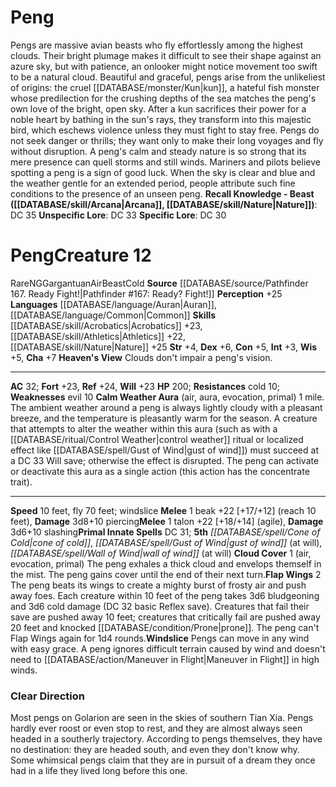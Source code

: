 ﻿---
ac: '32'
alignment: NG
charisma: '+7'
constitution: '+5'
creature_ability:
- Calm Weather Aura
- Cloud Cover
- Flap Wings
- Heaven's View
- Windslice
dexterity: '+6'
element: Air
fly_speed: '70'
fortitude: '+23'
hp: '200'
id: '1406'
intelligence: '+3'
land_speed: '10'
language:
- '[[DATABASE/language/Auran|Auran]]'
- '[[DATABASE/language/Common|Common]]'
level: '12'
max_speed: '70'
name: Peng
perception: '+25'
rarity: Rare
reflex: '+24'
resistance:
- cold 10
size: Gargantuan
skill:
- '[[DATABASE/skill/Acrobatics|Acrobatics]] +23'
- '[[DATABASE/skill/Athletics|Athletics]] +22'
- '[[DATABASE/skill/Nature|Nature]] +25'
source: '[[DATABASE/source/Pathfinder 167. Ready Fight!|Pathfinder #167: Ready? Fight!]]'
speed:
- 10 feet
- fly 70 feet; windslice
spell:
- '[[DATABASE/spell/Cone of Cold|Cone of Cold]]'
- '[[DATABASE/spell/Gust of Wind|Gustof Wind]]'
- '[[DATABASE/spell/Wall of Wind|Wall of Wind]]'
strength: '+4'
strength_req: '4'
strongest_save:
- Reflex
trait:
- '[[DATABASE/trait/Air|Air]]'
- '[[DATABASE/trait/Beast|Beast]]'
- '[[DATABASE/trait/Cold|Cold]]'
- '[[DATABASE/trait/Rare|Rare]]'
type: Creature
weakest_save:
- Fortitude
- Will
weakness:
- evil 10
will: '+23'
wisdom: '+5'

---
# Peng

Pengs are massive avian beasts who fly effortlessly among the highest clouds. Their bright plumage makes it difficult to see their shape against an azure sky, but with patience, an onlooker might notice movement too swift to be a natural cloud.
 Beautiful and graceful, pengs arise from the unlikeliest of origins: the cruel [[DATABASE/monster/Kun|kun]], a hateful fish monster whose predilection for the crushing depths of the sea matches the peng's own love of the bright, open sky. After a kun sacrifices their power for a noble heart by bathing in the sun's rays, they transform into this majestic bird, which eschews violence unless they must fight to stay free. Pengs do not seek danger or thrills; they want only to make their long voyages and fly without disruption.
 A peng's calm and steady nature is so strong that its mere presence can quell storms and still winds. Mariners and pilots believe spotting a peng is a sign of good luck. When the sky is clear and blue and the weather gentle for an extended period, people attribute such fine conditions to the presence of an unseen peng.
**Recall Knowledge - Beast ([[DATABASE/skill/Arcana|Arcana]], [[DATABASE/skill/Nature|Nature]])**: DC 35
**Unspecific Lore**: DC 33
**Specific Lore**: DC 30

# Peng<span class="item-type">Creature 12</span>

<span class="trait-rare item-trait">Rare</span><span class="trait-alignment item-trait">NG</span><span class="trait-size item-trait">Gargantuan</span><span class="item-trait">Air</span><span class="item-trait">Beast</span><span class="item-trait">Cold</span>
**Source** [[DATABASE/source/Pathfinder 167. Ready Fight!|Pathfinder #167: Ready? Fight!]]
**Perception** +25
**Languages** [[DATABASE/language/Auran|Auran]], [[DATABASE/language/Common|Common]]
**Skills** [[DATABASE/skill/Acrobatics|Acrobatics]] +23, [[DATABASE/skill/Athletics|Athletics]] +22, [[DATABASE/skill/Nature|Nature]] +25
**Str** +4, **Dex** +6, **Con** +5, **Int** +3, **Wis** +5, **Cha** +7
**Heaven's View** Clouds don't impair a peng's vision.

---
**AC** 32; **Fort** +23, **Ref** +24, **Will** +23
**HP** 200; **Resistances** cold 10; **Weaknesses** evil 10
<span class="in-box-ability">**Calm Weather Aura** (air, aura, evocation, primal) 1 mile. The ambient weather around a peng is always lightly cloudy with a pleasant breeze, and the temperature is pleasantly warm for the season. A creature that attempts to alter the weather within this aura (such as with a [[DATABASE/ritual/Control Weather|control weather]] ritual or localized effect like [[DATABASE/spell/Gust of Wind|gust of wind]]) must succeed at a DC 33 Will save; otherwise the effect is disrupted. The peng can activate or deactivate this aura as a single action (this action has the concentrate trait).</span>

---
**Speed** 10 feet, fly 70 feet; windslice
<span class="in-box-ability">**Melee** <span class="action-icon">1</span> beak +22 [+17/+12] (reach 10 feet), **Damage** 3d8+10 piercing</span><span class="in-box-ability">**Melee** <span class="action-icon">1</span> talon +22 [+18/+14] (agile), **Damage** 3d6+10 slashing</span>**Primal Innate Spells** DC 31; **5th** _[[DATABASE/spell/Cone of Cold|cone of cold]]_, _[[DATABASE/spell/Gust of Wind|gust of wind]]_ (at will), _[[DATABASE/spell/Wall of Wind|wall of wind]]_ (at will)
<span class="in-box-ability">**Cloud Cover** <span class="action-icon">1</span> (air, evocation, primal) The peng exhales a thick cloud and envelops themself in the mist. The peng gains cover until the end of their next turn.</span><span class="in-box-ability">**Flap Wings** <span class="action-icon">2</span> The peng beats its wings to create a mighty burst of frosty air and push away foes. Each creature within 10 feet of the peng takes 3d6 bludgeoning and 3d6 cold damage (DC 32 basic Reflex save). Creatures that fail their save are pushed away 10 feet; creatures that critically fail are pushed away 20 feet and knocked [[DATABASE/condition/Prone|prone]]. The peng can't Flap Wings again for 1d4 rounds.</span><span class="in-box-ability">**Windslice** Pengs can move in any wind with easy grace. A peng ignores difficult terrain caused by wind and doesn't need to [[DATABASE/action/Maneuver in Flight|Maneuver in Flight]] in high winds.</span>

###  Clear Direction

Most pengs on Golarion are seen in the skies of southern Tian Xia. Pengs hardly ever roost or even stop to rest, and they are almost always seen headed in a southerly trajectory. According to pengs themselves, they have no destination: they are headed south, and even they don't know why. Some whimsical pengs claim that they are in pursuit of a dream they once had in a life they lived long before this one.
